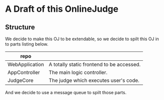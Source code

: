 # A Draft of this OnlineJudge

## Structure

We decide to make this OJ to be extendable, so we decide to spilt this OJ in to parts listing below.

| repo           |                                           |
| -------------- | ----------------------------------------- |
| WebApplication | A totally static frontend to be accessed. |
| AppController  | The main logic controller.                |
| JudgeCore      | The judge which executes user's code.     |

And we decide to use a message queue to spilt those parts.
